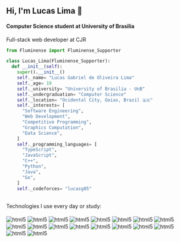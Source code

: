 ## Hi, I'm Lucas Lima 👋
#### Computer Science student at University of Brasilia
Full-stack web developer at CJR
```python
from Fluminense import Fluminense_Supporter

class Lucas_Lima(Fluminense_Supporter):
  def __init__(self):
    super().__init__()
    self._name= "Lucas Gabriel de Oliveira Lima"
    self._age= 19
    self._university= "University of Brasilia - UnB"
    self._undergraduation= "Computer Science"
    self._location= "Ocidental City, Goias, Brazil 🇧🇷"
    self._interests= [
      "Software Engineering",
      "Web Development",
      "Competitive Programming",
      "Graphics Computation",
      "Data Science",
    ]
    self._programming_languages= [
      "TypeScript",
      "JavaScript",
      "C++",
      "Python",
      "Java",
      "Go",
    ]
    self._codeforces= "lucasg05"
```

<br>
Technologies I use every day or study:

<div id="techs"><br>
  <img align="center" alt="html5" src="https://img.shields.io/badge/TypeScript-007ACC?style=for-the-badge&logo=typescript&logoColor=white">
  <img align="center" alt="html5" src="https://img.shields.io/badge/JavaScript-F7DF1E?style=for-the-badge&logo=javascript&logoColor=black">
  <img align="center" alt="html5" src="https://img.shields.io/badge/nestjs-E0234E?style=for-the-badge&logo=nestjs&logoColor=white">
  <img align="center" alt="html5" src="https://img.shields.io/badge/-jest-%23C21325?style=for-the-badge&logo=jest&logoColor=white">
  <img align="center" alt="html5" src="https://img.shields.io/badge/React-20232A?style=for-the-badge&logo=react&logoColor=61DAFB">
  <img align="center" alt="html5" src="https://img.shields.io/badge/Next-black?style=for-the-badge&logo=next.js&logoColor=white">
  <img align="center" alt="html5" src="https://img.shields.io/badge/CSS3-1572B6?style=for-the-badge&logo=css3&logoColor=whit">
  <img align="center" alt="html5" src="https://img.shields.io/badge/HTML5-E34F26?style=for-the-badge&logo=html5&logoColor=white">
  <img align="center" alt="html5" src="https://img.shields.io/badge/Node.js-43853D?style=for-the-badge&logo=node.js&logoColor=white">
  <img align="center" alt="html5" src="https://img.shields.io/badge/Prisma-3982CE?style=for-the-badge&logo=Prisma&logoColor=white">
  <img align="center" alt="html5" src="https://img.shields.io/badge/postgres-%23316192.svg?style=for-the-badge&logo=postgresql&logoColor=white">
  <img align="center" alt="html5" src="https://img.shields.io/badge/Python-FFD43B?style=for-the-badge&logo=python&logoColor=blue">
  <img align="center" alt="html5" src="https://img.shields.io/badge/Jupyter-F37626.svg?&style=for-the-badge&logo=Jupyter&logoColor=white">
  <img align="center" alt="html5" src="https://img.shields.io/badge/Pandas-2C2D72?style=for-the-badge&logo=pandas&logoColor=white">
  <img align="center" alt="html5" src="https://img.shields.io/badge/Numpy-777BB4?style=for-the-badge&logo=numpy&logoColor=white">
  <img align="center" alt="html5" src="https://img.shields.io/badge/C%2B%2B-00599C?style=for-the-badge&logo=c%2B%2B&logoColor=white">
  <img align="center" alt="html5" src="https://img.shields.io/badge/Java-ED8B00?style=for-the-badge&logo=openjdk&logoColor=white">
  <img align="center" alt="html5" src="https://img.shields.io/badge/Go-00ADD8?style=for-the-badge&logo=go&logoColor=white">
</div>

